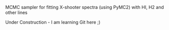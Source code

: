 MCMC sampler for fitting X-shooter spectra (using PyMC2) with HI, H2 and
other lines


Under Construction - I am learning Git here ;)

